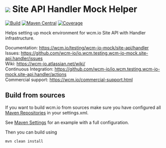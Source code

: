 <img src="https://wcm.io/images/favicon-16@2x.png"/> Site API Handler Mock Helper
======
[![Build](https://github.com/wcm-io/io.wcm.testing.wcm-io-mock.site-api.handler/workflows/Build/badge.svg?branch=develop)](https://github.com/wcm-io/io.wcm.testing.wcm-io-mock.site-api.handler/actions?query=workflow%3ABuild+branch%3Adevelop)
[![Maven Central](https://img.shields.io/maven-central/v/io.wcm/io.wcm.testing.wcm-io-mock.site-api.handler)](https://repo1.maven.org/maven2/io/wcm/io.wcm.testing.wcm-io-mock.site-api.handler/)
[![Coverage](https://sonarcloud.io/api/project_badges/measure?project=wcm-io_io.wcm.testing.wcm-io-mock.site-api.handler&metric=coverage)](https://sonarcloud.io/summary/new_code?id=wcm-io_io.wcm.testing.wcm-io-mock.site-api.handler)

Helps setting up mock environment for wcm.io Site API with Handler infrastructure.

Documentation: https://wcm.io/testing/wcm-io-mock/site-api/handler<br/>
Issues: https://github.com/wcm-io/io.wcm.testing.wcm-io-mock.site-api.handler/issues<br/>
Wiki: https://wcm-io.atlassian.net/wiki/<br/>
Continuous Integration: https://github.com/wcm-io/io.wcm.testing.wcm-io-mock.site-api.handler/actions<br/>
Commercial support: https://wcm.io/commercial-support.html


## Build from sources

If you want to build wcm.io from sources make sure you have configured all [Maven Repositories](https://wcm.io/maven.html) in your settings.xml.

See [Maven Settings](https://github.com/wcm-io/io.wcm.testing.wcm-io-mock.site-api.handler/blob/develop/.maven-settings.xml) for an example with a full configuration.

Then you can build using

```
mvn clean install
```
